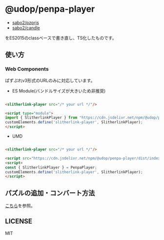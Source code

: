 @udop/penpa-player
================

* [sabo2/pzprjs](https://github.com/sabo2/pzprjs)
* [sabo2/candle](https://github.com/sabo2/candle)

をES2015のclassベースで書き直し、TS化したものです。




## 使い方

### Web Components
ぱずぷれv3形式のURLのみに対応しています。

* ES Module(バンドルサイズが大きいため非推奨)

```html

<slitherlink-player src="/* your url */"/>

<script type="module"> 
import { SlitherlinkPlayer } from "https://cdn.jsdelivr.net/npm/@udop/penpa-player/dist/index.es.js";
customElements.define('slitherlink-player', SlitherlinkPlayer);
</script>
```

* UMD
```html

<slitherlink-player src="/* your url */"/>

<script src="https://cdn.jsdelivr.net/npm/@udop/penpa-player/dist/index.umd.js"></script>
<script> 
const { SlitherlinkPlayer } = PenpaPlayer;
customElements.define('slitherlink-player', SlitherlinkPlayer);
</script>
```

## パズルの追加・コンバート方法
[こちら](docs/variety.md)を参照。

## LICENSE
MIT